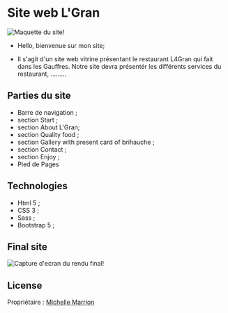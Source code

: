 
# Site web L'Gran

![Maquette du site!](/images/maquette-site.jpg "Screenshot du projet site web \"L'Gran\"")
- Hello, bienvenue sur mon site;

- Il s'agit d'un site web vitrine présentant le restaurant L4Gran qui fait dans les Gauffres. Notre site devra présentér les différents services du restaurant, .........

## Parties du site
 - Barre de navigation ;
 - section Start ;
 - section About L'Gran;
 - section Quality food ;
 - section Gallery  with present card of brihauche ;
 - section Contact ;
 - section Enjoy ;
 - Pied de Pages

## Technologies

 - Html 5 ;
 - CSS 3 ;
 - Sass ;
 - Bootstrap 5 ;
## Final site
![Capture d'ecran du rendu final!](/images/Grill-House.png "Screenshot du projet site web \"L'Gran\"")
## License
Propriétaire : [Michelle Marrion](https://github.com/michelle-marrion/)